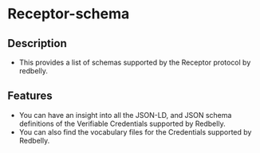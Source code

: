 # Receptor-schema

## Description

- This provides a list of schemas supported by the Receptor protocol by redbelly.

## Features

- You can have an insight into all the JSON-LD, and JSON schema definitions of the Verifiable Credentials supported by Redbelly.
- You can also find the vocabulary files for the Credentials supported by Redbelly.
